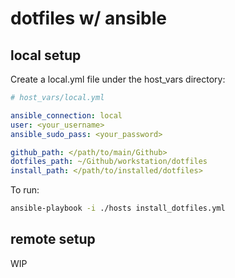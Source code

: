 # dotfiles w/ ansible

## local setup

Create a local.yml file under the host_vars directory:

```yaml
# host_vars/local.yml

ansible_connection: local
user: <your_username>
ansible_sudo_pass: <your_password>

github_path: </path/to/main/Github>
dotfiles_path: ~/Github/workstation/dotfiles
install_path: </path/to/installed/dotfiles>
```

To run:

```bash
ansible-playbook -i ./hosts install_dotfiles.yml
```

## remote setup

WIP

